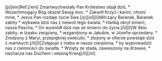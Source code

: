 [p][em]Ref.[/em] Zmartwychwstały Pan Królestwo objął dziś, * Wszechmogący Bóg okazał Swoją moc. * Zakwitł Krzyż i karmi, chroni mnie, * Jezus Pan rozdaje życie Swe.[/p][ol][li]Milczący Baranek, Baranek zabity * wybawia dziś nas z niewoli tego świata. * Hańbą okrył śmierć, nasza Pascha, * On wywiódł dziś nas ze śmierci do życia.[/li][li]W Ablu zabity, w Izaaku związany, * wzgardzony w Jakubie, w Józefie sprzedany. * Zrodzony z Maryi, przepięknej owieczki, * złożony w ofierze powstaje dziś z martwych.[/li][li]Zstępuje z nieba w nasze cierpienia, * by wyprowadzić nas z ciemności do światła. * Wzięty ze stada, zawieszony na drzewie, * naznacza nas Duchem i własną Krwią[/li][/ol]